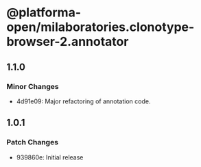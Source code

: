 # @platforma-open/milaboratories.clonotype-browser-2.annotator

## 1.1.0

### Minor Changes

- 4d91e09: Major refactoring of annotation code.

## 1.0.1

### Patch Changes

- 939860e: Initial release
